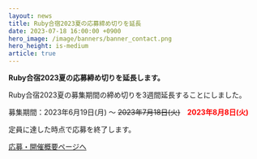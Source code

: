```yaml
---
layout: news
title: Ruby合宿2023夏の応募締め切りを延長
date: 2023-07-18 16:00:00 +0900
hero_image: /image/banners/banner_contact.png
hero_height: is-medium
article: true
---
```


**Ruby合宿2023夏の応募締め切りを延長します。**

Ruby合宿2023夏の募集期間の締め切りを3週間延長することにしました。

募集期間：2023年6月19日(月) 〜 ~~2023年7月18日(火)~~　<strong style="color: red;">2023年8月8日(火)</strong>

<div class="notification is-warning is-light">
定員に達した時点で応募を終了します。
</div>

<a href="/info/" class="button is-info">応募・開催概要ページへ</a>
